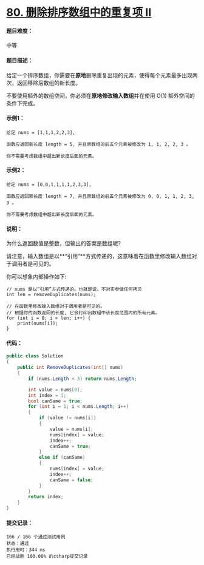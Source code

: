# [80. 删除排序数组中的重复项 II](https://leetcode-cn.com/classic/problems/remove-duplicates-from-sorted-array-ii/description/)

#### 题目难度：

中等

#### 题目描述：

给定一个排序数组，你需要在**原地**删除重复出现的元素，使得每个元素最多出现两次，返回移除后数组的新长度。

不要使用额外的数组空间，你必须在**原地修改输入数组**并在使用 O(1) 额外空间的条件下完成。

#### 示例1：

```
给定 nums = [1,1,1,2,2,3],

函数应返回新长度 length = 5, 并且原数组的前五个元素被修改为 1, 1, 2, 2, 3 。

你不需要考虑数组中超出新长度后面的元素。
```

#### 示例2：

```
给定 nums = [0,0,1,1,1,1,2,3,3],

函数应返回新长度 length = 7, 并且原数组的前五个元素被修改为 0, 0, 1, 1, 2, 3, 3 。

你不需要考虑数组中超出新长度后面的元素。
```

#### 说明：

为什么返回数值是整数，但输出的答案是数组呢?

请注意，输入数组是以**“引用”**方式传递的，这意味着在函数里修改输入数组对于调用者是可见的。

你可以想象内部操作如下:

```
// nums 是以“引用”方式传递的。也就是说，不对实参做任何拷贝
int len = removeDuplicates(nums);

// 在函数里修改输入数组对于调用者是可见的。
// 根据你的函数返回的长度, 它会打印出数组中该长度范围内的所有元素。
for (int i = 0; i < len; i++) {
    print(nums[i]);
}
```

#### 代码：

```c#
public class Solution
{
    public int RemoveDuplicates(int[] nums)
    {
        if (nums.Length < 3) return nums.Length;

        int value = nums[0];
        int index = 1;
        bool canSame = true;
        for (int i = 1; i < nums.Length; i++)
        {
            if (value != nums[i])
            {
                value = nums[i];
                nums[index] = value;
                index++;
                canSame = true;
            }
            else if (canSame)
            {
                nums[index] = value;
                index++;
                canSame = false;
            }
        }
        return index;
    }
}
```

#### 提交记录：

```
166 / 166 个通过测试用例
状态：通过
执行用时：344 ms
已经战胜 100.00% 的csharp提交记录
```

